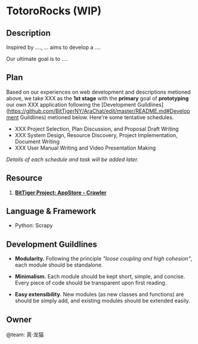 # TotoroRocks (WIP)

Description
-----------

Inspired by ...., ... aims to develop a ....

<insert more details>

Our ultimate goal is to ....

Plan
----

Based on our experiences on web development and descriptions metioned above, we take XXX as the __1st stage__ with the __primary__ goal of __prototyping__ our own XXX application following the [Development Guildlines](https://github.com/BitTigerNY/AraChat/edit/master/README.md#Development Guildlines) metioned below. Here're some tentative schedules.

* XXX Project Selection, Plan Discussion, and Proposal Draft Writing
* XXX System Design, Resource Discovery, Project Implementation, Document Writing 
* XXX User Manual Writing and Video Presentation Making

_Details of each schedule and task will be added later._

Resource
--------

1. __[BitTiger Project: AppStore - Crawler](https://slack-files.com/T0GUEMKEZ-F0J4G9QTT-274d3bc97e)__

Language & Framework
--------------------

+ Python: Scrapy

Development Guildlines 
----------------------

- __Modularity.__ Following the principle _"loose coupling and high cohesion"_, each module should be standalone.

- __Minimalism.__ Each module should be kept short, simple, and concise. Every piece of code should be transparent upon first reading. 
- __Easy extensibility.__ New modules (as new classes and functions) are should be simply add, and existing modules should be extended easily.

Owner
-----

@team: 真·龙猫
